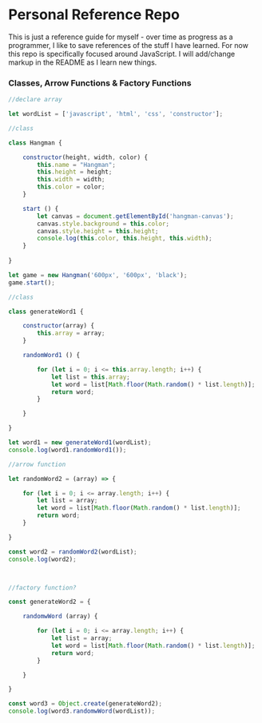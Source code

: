
# Personal Reference Repo

This is just a reference guide for myself - over time as progress as a programmer, I like to save references of the stuff I have learned. For now this repo is specifically focused around JavaScript. I will add/change markup in the README as I learn new things. 

### Classes, Arrow Functions & Factory Functions

```javascript
//declare array

let wordList = ['javascript', 'html', 'css', 'constructor'];

//class

class Hangman {

	constructor(height, width, color) {
		this.name = "Hangman";
		this.height = height;
		this.width = width;
		this.color = color;
	}

	start () {
		let canvas = document.getElementById('hangman-canvas');
		canvas.style.background = this.color;
		canvas.style.height = this.height;
		console.log(this.color, this.height, this.width);
	}
	
}

let game = new Hangman('600px', '600px', 'black');
game.start();

//class

class generateWord1 {

	constructor(array) {
		this.array = array;	
	}

	randomWord1 () {

		for (let i = 0; i <= this.array.length; i++) {
			let list = this.array;
			let word = list[Math.floor(Math.random() * list.length)];
			return word;
		}

	}

}

let word1 = new generateWord1(wordList);
console.log(word1.randomWord1());

//arrow function

let randomWord2 = (array) => {

	for (let i = 0; i <= array.length; i++) {
		let list = array;
		let word = list[Math.floor(Math.random() * list.length)];
		return word;
	}

}

const word2 = randomWord2(wordList);
console.log(word2);



//factory function?

const generateWord2 = {

	randomwWord (array) {

		for (let i = 0; i <= array.length; i++) {
			let list = array;
			let word = list[Math.floor(Math.random() * list.length)];
			return word;
		}

	}

}

const word3 = Object.create(generateWord2);
console.log(word3.randomwWord(wordList));
```